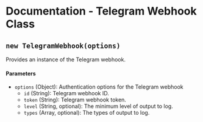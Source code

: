 # Documentation - Telegram Webhook Class

## `new TelegramWebhook(options)`

Provides an instance of the Telegram webhook.

#### Parameters

- `options` (Object): Authentication options for the Telegram webhook
  - `id` (String): Telegram webhook ID.
  - `token` (String): Telegram webhook token.
  - `level` (String, optional): The minimum level of output to log.
  - `types` (Array, optional): The types of output to log.
